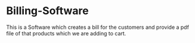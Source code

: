 # Billing-Software
This is a Software which creates a bill for the customers and provide a pdf file of that products which we are adding to cart.
